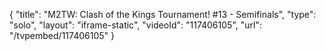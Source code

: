 {
    "title": "M2TW: Clash of the Kings Tournament! #13 - Semifinals",
    "type": "solo",
    "layout": "iframe-static",
    "videoId": "117406105",
    "url": "\/tvpembed\/117406105"
}